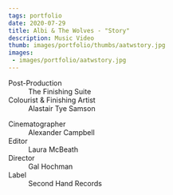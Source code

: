 ```yaml
---
tags: portfolio
date: 2020-07-29
title: Albi & The Wolves - "Story"
description: Music Video
thumb: images/portfolio/thumbs/aatwstory.jpg
images:
 - images/portfolio/aatwstory.jpg
---
```


<dl>
  <dt>Post-Production</dt>
  <dd>The Finishing Suite</dd>

  <dt>Colourist & Finishing Artist</dt>
  <dd>Alastair Tye Samson</dd>
</dl>

<dl>
  <dt>Cinematographer</dt>
  <dd>Alexander Campbell</dd>

  <dt>Editor</dt>
  <dd>Laura McBeath</dd>

  <dt>Director</dt>
  <dd>Gal Hochman</dd>

  <dt>Label</dt>
  <dd>Second Hand Records</dd>
</dl>
